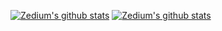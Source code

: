 [![Zedium's github stats](https://github-readme-stats.vercel.app/api?username=zedium)](https://github.com/anuraghazra/github-readme-stats)
[![Zedium's github stats](https://github-readme-stats.vercel.app/api/top-langs?username=zedium)](https://github.com/anuraghazra/github-readme-stats)
